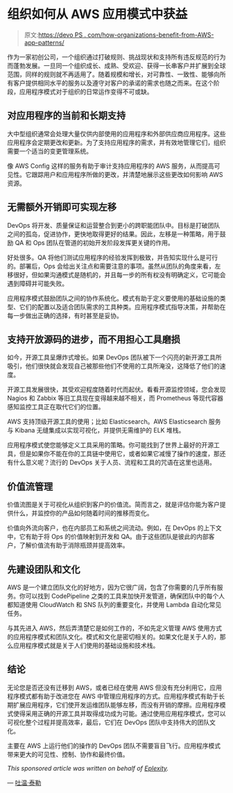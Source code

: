 # 组织如何从 AWS 应用模式中获益

> 原文:[https://devo PS . com/how-organizations-benefit-from-AWS-app-patterns/](https://devops.com/how-organizations-benefit-from-aws-app-patterns/)

作为一家初创公司，一个组织通过打破规则、挑战现状和支持所有违反规范的行为而蓬勃发展。一旦同一个组织成长、成熟、受欢迎、获得一长串客户并扩展到全球范围，同样的规则就不再适用了。随着规模和增长，对可靠性、一致性、能够向所有客户提供相同水平的服务以及遵守对客户的承诺的需求也随之而来。在这个阶段，应用程序模式对于组织的日常运作变得不可或缺。

## 对应用程序的当前和长期支持

大中型组织通常会处理大量仅供内部使用的应用程序和外部供应商应用程序。这些应用程序会定期更改和更新。为了支持应用程序的需求，并有效地管理它们，组织需要一个适当的变更管理系统。

像 AWS Config 这样的服务有助于审计支持应用程序的 AWS 服务，从而提高可见性。它跟踪用户和应用程序所做的更改，并清楚地展示这些更改如何影响 AWS 资源。

## 无需额外开销即可实现左移

DevOps 将开发、质量保证和运营整合到更小的跨职能团队中。目标是打破团队之间的孤岛，促进协作，更快地取得更好的结果。因此，左移是一种策略，用于鼓励 QA 和 Ops 团队在管道的初始开发阶段发挥更关键的作用。

好处很多。QA 将他们测试应用程序的经验发挥到极致，并告知实现什么是可行的。部署后，Ops 会给出关注点和需要注意的事项。虽然从团队的角度来看，左移很好，但如果沟通模式是随机的，并且每一步的所有权没有明确定义，它可能会遇到障碍并可能失败。

应用程序模式鼓励团队之间的协作系统化。模式有助于定义要使用的基础设施的类型、它们的配置以及适合团队需求的工具种类。应用程序模式指导决策，并帮助在每一步做出正确的选择，有时甚至是妥协。

## 支持开放源码的进步，而不用担心工具磨损

如今，开源工具呈爆炸式增长。如果 DevOps 团队被下一个闪亮的新开源工具所吸引，他们很快就会发现自己被那些他们不使用的工具所淹没，这降低了他们的速度。

开源工具发展很快，其受欢迎程度随着时代而起伏。看看开源监控领域，您会发现 Nagios 和 Zabbix 等旧工具现在变得越来越不相关，而 Prometheus 等现代容器感知监控工具正在取代它们的位置。

AWS 支持顶级开源工具的使用；比如 Elasticsearch。AWS Elasticsearch 服务与 Kibana 无缝集成以实现可视化，并提供无需维护的 ELK 堆栈。

应用程序模式使您能够定义工具采用的策略。你可能找到了世界上最好的开源工具，但是如果你不能在你的工具链中使用它，或者如果它减慢了操作的速度，那还有什么意义呢？流行的 DevOps 关于人员、流程和工具的咒语在这里也适用。

## 价值流管理

价值流图是关于可视化从组织到客户的价值流。简而言之，就是评估你能为客户提供什么，并监控你的产品如何随着时间的推移而变化。

价值向外流向客户，也在内部员工和系统之间流动。例如，在 DevOps 的上下文中，它有助于将 Ops 的价值映射到开发和 QA。由于这些团队是彼此的内部客户，了解价值流有助于消除瓶颈并提高效率。

## 先建设团队和文化

AWS 是一个建立团队文化的好地方，因为它很广阔，包含了你需要的几乎所有服务。你可以找到 CodePipeline 之类的工具来加快开发管道，确保团队中的每个人都知道使用 CloudWatch 和 SNS 队列的重要变化，并使用 Lambda 自动化常见任务。

与其先进入 AWS，然后弄清楚它是如何工作的，不如先定义管理 AWS 使用方式的应用程序模式和团队文化。模式和文化是密切相关的。如果文化是关于人的，那么应用程序模式就是关于人们使用的基础设施和技术栈。

## 结论

无论您是否还没有迁移到 AWS，或者已经在使用 AWS 但没有充分利用它，应用程序模式都有助于改进您在 AWS 中管理应用程序的方式。应用程序模式有助于长期扩展应用程序，它们使开发运维团队能够左移，而没有开销的摩擦。应用程序模式使得采用正确的开源工具并取得成功成为可能。通过使用应用程序模式，您可以可视化整个过程并提高效率，最后，它们在 DevOps 团队中支持伟大的团队文化。

主要在 AWS 上运行他们的操作的 DevOps 团队不需要盲目飞行。应用程序模式带来更大的可见性、控制、协作和最终价值。

*This sponsored article was written on behalf of [Eplexity](https://eplexity.com/).*

— [吐温·泰勒](https://devops.com/author/twain-taylor/)